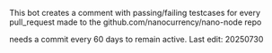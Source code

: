 This bot creates a comment with passing/failing testcases for every pull_request made to the github.com/nanocurrency/nano-node repo


needs a commit every 60 days to remain active.
Last edit: 20250730

